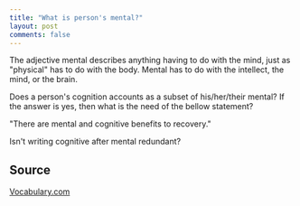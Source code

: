 ```yaml
---
title: "What is person's mental?"
layout: post
comments: false
---
```


The adjective mental describes anything having to do with the mind, just as "physical" has to do with the body. Mental has to do with the intellect, the mind, or the brain.

Does a person's cognition accounts as a subset of his/her/their mental? If the answer is yes, then what is the need of the bellow statement?

"There are mental and cognitive benefits to recovery."

Isn't writing cognitive after mental redundant?

## Source

[Vocabulary.com](https://www.vocabulary.com/dictionary/mental)
